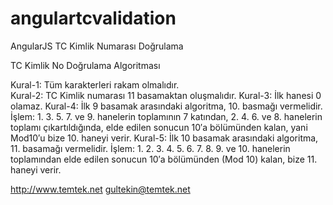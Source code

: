 # angulartcvalidation
AngularJS TC Kimlik Numarası Doğrulama

TC Kimlik No Doğrulama Algoritması

Kural-1: Tüm karakterleri rakam olmalıdır.<br>
Kural-2: TC Kimlik numarası 11 basamaktan oluşmalıdır.
Kural-3: İlk hanesi 0 olamaz.
Kural-4: İlk 9 basamak arasındaki algoritma, 10. basmağı vermelidir.
İşlem: 1. 3. 5. 7. ve 9. hanelerin toplamının 7 katından, 2. 4. 6. ve 8. hanelerin toplamı çıkartıldığında,
elde edilen sonucun 10′a bölümünden kalan, yani Mod10′u bize 10. haneyi verir.
Kural-5: İlk 10 basamak arasındaki algoritma, 11. basamağı vermelidir.
İşlem: 1. 2. 3. 4. 5. 6. 7. 8. 9. ve 10. hanelerin toplamından elde edilen sonucun
10′a bölümünden (Mod 10) kalan, bize 11. haneyi verir.

http://www.temtek.net
gultekin@temtek.net
